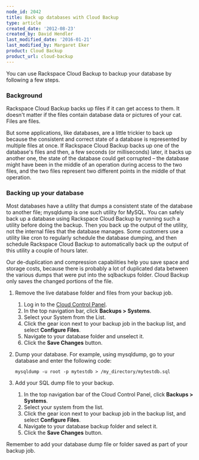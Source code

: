 ```yaml
---
node_id: 2042
title: Back up databases with Cloud Backup
type: article
created_date: '2012-08-23'
created_by: David Hendler
last_modified_date: '2016-01-21'
last_modified_by: Margaret Eker
product: Cloud Backup
product_url: cloud-backup
---
```


You can use Rackspace Cloud Backup to backup your database by following
a few steps.

### Background

Rackspace Cloud Backup backs up files if it can get access to them. It
doesn't matter if the files contain database data or pictures of your
cat. Files are files.

But some applications, like databases, are a little trickier to back up
because the consistent and correct state of a database is represented by
multiple files at once. If Rackspace Cloud Backup backs up one of the
database's files and then, a few seconds (or milliseconds) later, it
backs up another one, the state of the database could get corrupted &ndash;
the database might have been in the middle of an operation during access
to the two files, and the two files represent two different points in
the middle of that operation.

### Backing up your database

Most databases have a utility that dumps a consistent state of the
database to another file; mysqldump is one such utility for MySQL. You
can safely back up a database using Rackspace Cloud Backup by running
such a utility before doing the backup. Then you back up the output of
the utility, not the internal files that the database manages. Some
customers use a utility like cron to regularly schedule the database
dumping, and then schedule Rackspace Cloud Backup to automatically back
up the output of this utility a couple of hours later.

Our de-duplication and compression capabilities help you save space and
storage costs, because there is probably a lot of duplicated data
between the various dumps that were put into the sqlbackups folder.
Cloud Backup only saves the changed portions of the file.

1.  Remove the live database folder and files from your backup job.

    1.  Log in to the [Cloud Control
        Panel](https://mycloud.rackspace.com).
    2.  In the top navigation bar, click **Backups &gt; Systems**.
    3.  Select your System from the List.
    4.  Click the gear icon next to your backup job in the backup list,
        and select **Configure Files**.
    5.  Navigate to your database folder and unselect it.
    6.  Click the **Save Changes** button.

2.  Dump your database. For example, using mysqldump, go to your
    database and enter the following code:

        mysqldump -u root -p mytestdb > /my_directory/mytestdb.sql

3.  Add your SQL dump file to your backup.

    1.  In the top navigation bar of the Cloud Control Panel, click
        **Backups &gt; Systems**.
    2.  Select your system from the list.
    3.  Click the gear icon next to your backup job in the backup list,
        and select **Configure Files**.
    4.  Navigate to your database backup folder and select it.
    5.  Click the **Save Changes** button.

Remember to add your database dump file or folder saved as part of your
backup job.
